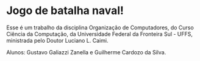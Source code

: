# Jogo de batalha naval!

Esse é um trabalho da disciplina Organização de Computadores, do Curso Ciência da Computação, da Universidade Federal da Fronteira Sul - UFFS, ministrada pelo Doutor Luciano L. Caimi.

Alunos: Gustavo Galiazzi Zanella e Guilherme Cardozo da Silva.
